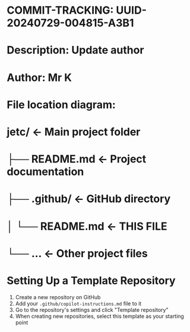 # COMMIT-TRACKING: UUID-20240729-004815-A3B1
# Description: Update author
# Author: Mr K
#
# File location diagram:
# jetc/                          <- Main project folder
# ├── README.md                  <- Project documentation
# ├── .github/                   <- GitHub directory
# │   └── README.md              <- THIS FILE
# └── ...                        <- Other project files

# Setting Up a Template Repository

1. Create a new repository on GitHub
2. Add your `.github/copilot-instructions.md` file to it
3. Go to the repository's settings and click "Template repository"
4. When creating new repositories, select this template as your starting point
